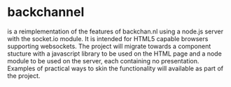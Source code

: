 # backchannel

is a reimplementation of the features of backchan.nl using a node.js 
server with the socket.io module.  It is intended for HTML5 capable
browsers supporting websockets.  The project will migrate towards a component
stucture with a javascript library to be used on the HTML page and a node
module to be used on the server, each containing no presentation.  Examples 
of practical ways to skin the functionality will available as part of the 
project.